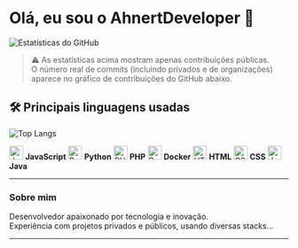 # Olá, eu sou o AhnertDeveloper 👋

![Estatísticas do GitHub](https://github-readme-stats.vercel.app/api?username=AhnertDeveloper&show_icons=true&theme=radical&count_private=true)

> ⚠️ As estatísticas acima mostram apenas contribuições públicas.  
> O número real de commits (incluindo privados e de organizações) aparece no gráfico de contribuições do GitHub abaixo.


## 🛠️ Principais linguagens usadas

![Top Langs](https://github-readme-stats.vercel.app/api/top-langs/?username=AhnertDeveloper&layout=compact&hide_title=true&theme=radical)

<img src="https://cdn.jsdelivr.net/gh/devicons/devicon/icons/javascript/javascript-original.svg" width="25" title="JavaScript" /> **JavaScript**
<img src="https://cdn.jsdelivr.net/gh/devicons/devicon/icons/python/python-original.svg" width="25" title="Python" /> **Python**
<img src="https://cdn.jsdelivr.net/gh/devicons/devicon/icons/php/php-original.svg" width="25" title="PHP" /> **PHP**
<img src="https://cdn.jsdelivr.net/gh/devicons/devicon/icons/docker/docker-original.svg" width="25" title="Docker" /> **Docker**
<img src="https://cdn.jsdelivr.net/gh/devicons/devicon/icons/html5/html5-original.svg" width="25" title="HTML" /> **HTML**
<img src="https://cdn.jsdelivr.net/gh/devicons/devicon/icons/css3/css3-original.svg" width="25" title="CSS" /> **CSS**
<img src="https://cdn.jsdelivr.net/gh/devicons/devicon/icons/java/java-original.svg" width="25" title="Java" /> **Java**

---

### Sobre mim

Desenvolvedor apaixonado por tecnologia e inovação.  
Experiência com projetos privados e públicos, usando diversas stacks...

---


